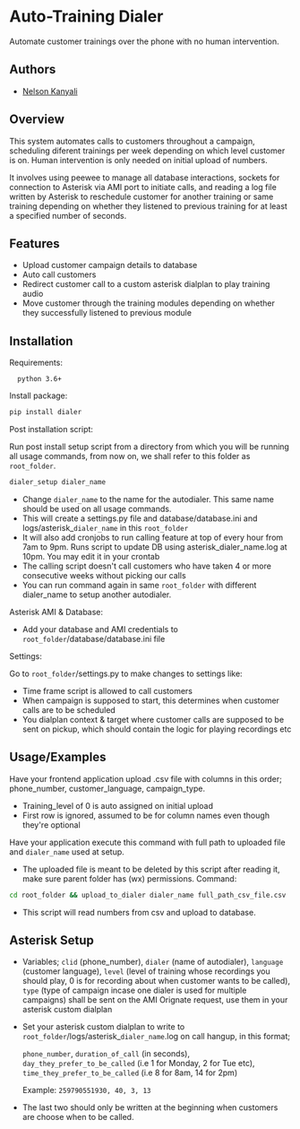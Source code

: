 
# Auto-Training Dialer

Automate customer trainings over the phone with no human intervention.
## Authors

- [Nelson Kanyali](https://github.com/nelsonk)


## Overview
This system automates calls to customers throughout a campaign, scheduling diferent trainings per week depending on which level customer is on. Human intervention is only needed on initial upload of numbers.

It involves using peewee to manage all database interactions, sockets for connection to Asterisk via AMI port to initiate calls, and reading a log file written by Asterisk to reschedule customer for another training or same training depending on whether they listened to previous training for at least a specified number of seconds.
## Features

- Upload customer campaign details to database
- Auto call customers
- Redirect customer call to a custom asterisk dialplan to play training audio
- Move customer through the training modules depending on whether they successfully listened to previous module


## Installation

Requirements:
```
  python 3.6+
```

Install package:
```bash
pip install dialer
```

Post installation script:

Run post install setup script from a directory from which you will be running all usage commands, from now on, we shall refer to this folder as ```root_folder```.
```bash
dialer_setup dialer_name
```
- Change ```dialer_name``` to the name for the autodialer. This same name should be used on all usage commands.
- This will create a settings.py file and database/database.ini and logs/asterisk_```dialer_name``` in this ```root_folder```
- It will also add cronjobs to run calling feature at top of every hour from 7am to 9pm. Runs script to update DB using asterisk_dialer_name.log at 10pm. You may edit it in your crontab
- The calling script doesn't call customers who have taken 4 or more consecutive weeks without picking our calls
- You can run command again in same ```root_folder``` with different dialer_name to setup another autodialer.

Asterisk AMI & Database:

- Add your database and AMI credentials to ```root_folder```/database/database.ini file


Settings:

Go to ```root_folder```/settings.py to make changes to settings like:

- Time frame script is allowed to call customers
- When campaign is supposed to start, this determines when customer calls are to be scheduled
- You dialplan context & target where customer calls are supposed to be sent on pickup, which should contain the logic for playing recordings etc


## Usage/Examples

Have your frontend application upload .csv file with columns in this order; phone_number, customer_language, campaign_type.

- Training_level of 0 is auto assigned on initial upload
- First row is ignored, assumed to be for column names even though they're optional

Have your application execute this command with full path to uploaded file and ```dialer_name``` used at setup.

- The uploaded file is meant to be deleted by this script after reading it, make sure parent folder has (wx) permissions.
Command:

```bash
cd root_folder && upload_to_dialer dialer_name full_path_csv_file.csv
```

- This script will read numbers from csv and upload to database.

## Asterisk Setup

- Variables; ```clid``` (phone_number), ```dialer``` (name of autodialer), ```language``` (customer language), ```level``` (level of training whose recordings you should play, 0 is for recording about when customer wants to be called), ```type``` (type of campaign incase one dialer is used for multiple campaigns) shall be sent on the AMI Orignate request, use them in your asterisk custom dialplan
- Set your asterisk custom dialplan to write to ```root_folder```/logs/asterisk_```dialer_name```.log on call hangup, in this format;

    ```phone_number```, ```duration_of_call``` (in seconds), ```day_they_prefer_to_be_called``` (i.e 1 for Monday, 2 for Tue etc), ```time_they_prefer_to_be_called``` (i.e 8 for 8am, 14 for 2pm)

    Example: ```259790551930, 40, 3, 13```

- The last two should only be written at the beginning when customers are choose when to be called.
